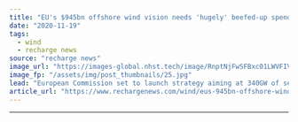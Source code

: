 ```yaml
---
title: "EU's $945bn offshore wind vision needs 'hugely' beefed-up spending on ports and grids, warns industry"
date: "2020-11-19"
tags: 
  - wind
  - recharge news
source: "recharge news"
image_url: "https://images-global.nhst.tech/image/RnptNjFwSFBxc01LWVFIVFFtRnUyeFNMT3BGaVNFRmhUWDVUbHNreGlCYz0=/nhst/binary/ff0b33d86f776823466fb0ec774f700f"
image_fp: "/assets/img/post_thumbnails/25.jpg"
lead: "European Commission set to launch strategy aiming at 340GW of sea-based clean-energy by 2050"
article_url: "https://www.rechargenews.com/wind/eus-945bn-offshore-wind-vision-needs-hugely-beefed-up-spending-on-ports-and-grids-warns-industry/2-1-915145"
---
```


---
